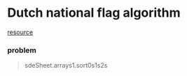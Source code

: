 # Dutch national flag algorithm

[resource](https://www.youtube.com/watch?v=J48aGjfjYTI)

### problem
> sdeSheet.arrays1.sort0s1s2s

